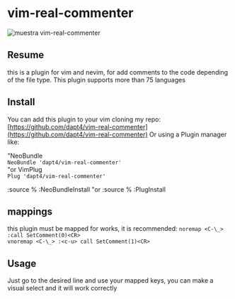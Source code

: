 # vim-real-commenter

![muestra vim-real-commenter](https://github.com/dapt4/vim-real-commenter/assets/67972962/8086879d-aafa-499f-833d-5afcb050c528)

## Resume
this is a plugin for vim and nevim, for add comments to the code depending of the file type. This plugin supports more than 75 languages

## Install
You can add this plugin to your vim cloning my repo:
[https://github.com/dapt4/vim-real-commenter](https://github.com/dapt4/vim-real-commenter)
Or using a Plugin manager like:

"NeoBundle\
`NeoBundle 'dapt4/vim-real-commenter'`\
"or VimPlug\
`Plug 'dapt4/vim-real-commenter'`

:source %
:NeoBundleInstall
"or
:source %
:PlugInstall

## mappings
this plugin must be mapped for works, it is recommended:
`noremap <C-\_> :call SetComment(0)<CR>`\
`vnoremap <C-\_> :<c-u> call SetComment(1)<CR>`


## Usage
Just go to the desired line and use your mapped keys, you can make a visual select and it will work correctly
